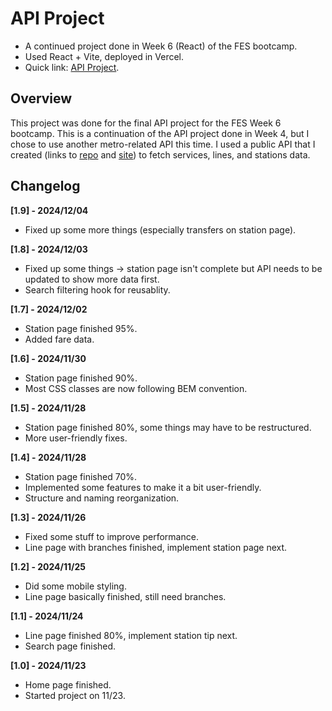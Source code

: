# API Project
* A continued project done in Week 6 (React) of the FES bootcamp.
* Used React + Vite, deployed in Vercel.
* Quick link: <a target="blank" href="https://fes-api-project-6.vercel.app/">API Project</a>.

## Overview
This project was done for the final API project for the FES Week 6 bootcamp. This is a continuation of the API project done in Week 4, but I chose to use another metro-related API this time. I used a public API that I created (links to <a href="https://github.com/YiJio/cantonprt/">repo</a> and <a href="https://cantonprtapi.com/">site</a>) to fetch services, lines, and stations data.

## Changelog
**[1.9] - 2024/12/04**
* Fixed up some more things (especially transfers on station page).

**[1.8] - 2024/12/03**
* Fixed up some things -> station page isn't complete but API needs to be updated to show more data first.
* Search filtering hook for reusablity.

**[1.7] - 2024/12/02**
* Station page finished 95%.
* Added fare data.

**[1.6] - 2024/11/30**
* Station page finished 90%.
* Most CSS classes are now following BEM convention.

**[1.5] - 2024/11/28**
* Station page finished 80%, some things may have to be restructured.
* More user-friendly fixes.

**[1.4] - 2024/11/28**
* Station page finished 70%.
* Implemented some features to make it a bit user-friendly.
* Structure and naming reorganization.

**[1.3] - 2024/11/26**
* Fixed some stuff to improve performance.
* Line page with branches finished, implement station page next.

**[1.2] - 2024/11/25**
* Did some mobile styling.
* Line page basically finished, still need branches.

**[1.1] - 2024/11/24**
* Line page finished 80%, implement station tip next.
* Search page finished.

**[1.0] - 2024/11/23**
* Home page finished.
* Started project on 11/23.